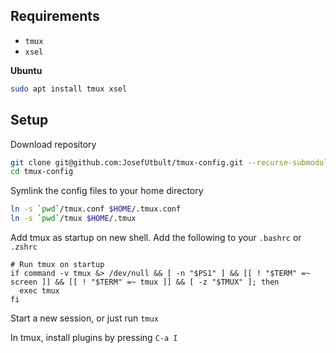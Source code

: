 ## Requirements

- `tmux`
- `xsel`

**Ubuntu**

```bash
sudo apt install tmux xsel
```

## Setup

Download repository

```bash
git clone git@github.com:JosefUtbult/tmux-config.git --recurse-submodules
cd tmux-config
```

Symlink the config files to your home directory

```bash
ln -s `pwd`/tmux.conf $HOME/.tmux.conf
ln -s `pwd`/tmux $HOME/.tmux
```

Add tmux as startup on new shell. Add the following to your `.bashrc` or `.zshrc`

```
# Run tmux on startup
if command -v tmux &> /dev/null && [ -n "$PS1" ] && [[ ! "$TERM" =~ screen ]] && [[ ! "$TERM" =~ tmux ]] && [ -z "$TMUX" ]; then
  exec tmux
fi
```

Start a new session, or just run `tmux`

In tmux, install plugins by pressing `C-a I`
